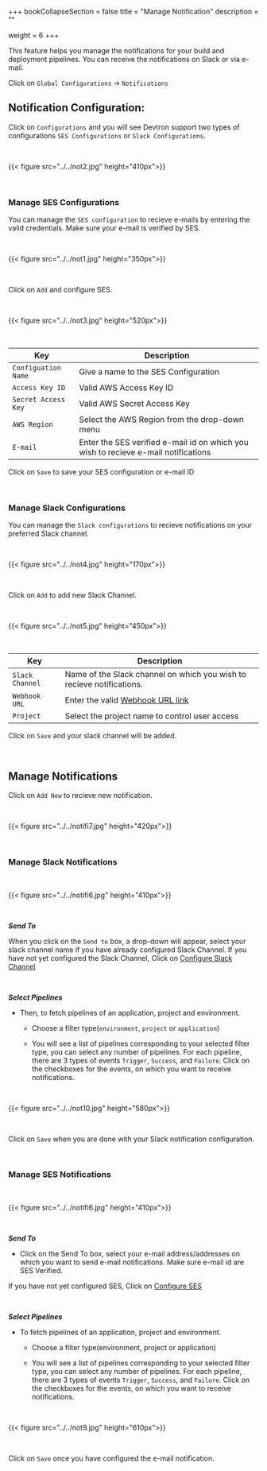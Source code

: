 +++
bookCollapseSection = false
title = "Manage Notification"
description = ""

weight = 6
+++


This feature helps you manage the notifications for your build and deployment pipelines. You can receive the notifications on Slack or via e-mail.

Click on `Global Configurations` -> `Notifications`

## Notification Configuration:

Click on `Configurations` and you will see Devtron support two types of configurations `SES Configurations` or `Slack Configurations`.

&nbsp;&nbsp;

{{< figure src="../../not2.jpg" height="410px">}}

&nbsp;&nbsp;

### **Manage SES Configurations**

You can manage the `SES configuration` to recieve e-mails by entering the valid credentials. Make sure your e-mail is verified by SES. 

&nbsp;&nbsp;

{{< figure src="../../not1.jpg" height="350px">}}

<br />

Click on `Add` and configure SES.

&nbsp;&nbsp;

{{< figure src="../../not3.jpg" height="520px">}}

&nbsp;&nbsp;

Key | Description
----|----
`Configuation Name` | Give a name to the SES Configuration 
`Access Key ID` | Valid AWS Access Key ID
`Secret Access Key` | Valid AWS Secret Access Key
`AWS Region` | Select the AWS Region from the drop-down menu 
`E-mail`     | Enter the SES verified e-mail id on which you wish to recieve e-mail notifications

Click on `Save` to save your SES configuration or e-mail ID

&nbsp;&nbsp;

### **Manage Slack Configurations**

You can manage the `Slack configurations` to recieve notifications on your preferred Slack channel.

&nbsp;&nbsp;

{{< figure src="../../not4.jpg" height="170px">}}


<br />

Click on `Add` to add new Slack Channel.

&nbsp;&nbsp;

{{< figure src="../../not5.jpg" height="450px">}}

&nbsp;&nbsp;

Key | Description
----|----
`Slack Channel` | Name of the Slack channel on which you wish to recieve notifications.
`Webhook URL` | Enter the valid [Webhook URL link](https://slack.com/intl/en-gb/help/articles/115005265063-Incoming-webhooks-for-Slack) 
`Project` | Select the project name to control user access

Click on `Save` and your slack channel will be added.

&nbsp;&nbsp;

## **Manage Notifications**

Click on `Add New` to recieve new notification.

&nbsp;&nbsp;

{{< figure src="../../notifi7.jpg" height="420px">}}

&nbsp;&nbsp;

### **Manage Slack Notifications**

&nbsp;&nbsp;

{{< figure src="../../notifi6.jpg" height="410px">}}

&nbsp;&nbsp;

***Send To***

When you click on the `Send to` box, a drop-down will appear, select your slack channel name if you have already configured Slack Channel. If you have not yet configured the Slack Channel, Click on [Configure Slack Channel](/global_configurations/manage_notification/#manage-slack-configurations)

<br />

***Select Pipelines***

* Then, to fetch pipelines of an application, project and environment.

   * Choose a filter type(`environment`, `project` or `application`)

   * You will see a list of pipelines corresponding to your selected filter type, you can select any number of pipelines. For each pipeline, there are 3 types of events `Trigger`, `Success`, and `Failure`. Click on the checkboxes for the events, on which you want to receive notifications. 

&nbsp;&nbsp;

{{< figure src="../../not10.jpg" height="580px">}}

<br />

Click on `Save` when you are done with your Slack notification configuration.

<br />

### **Manage SES Notifications**

&nbsp;&nbsp;

{{< figure src="../../notifi6.jpg" height="410px">}}

&nbsp;&nbsp;

***Send To***

* Click on the Send To box, select your e-mail address/addresses on which you want to send e-mail notifications. Make sure e-mail id are SES Verified.

If you have not yet configured SES, Click on [Configure SES](/global_configurations/manage_notification/#manage-ses-notifications)


<br />

***Select Pipelines***

* To fetch pipelines of an application, project and environment.

   * Choose a filter type(environment, project or application)

   * You will see a list of pipelines corresponding to your selected filter type, you can select any number of pipelines. For each pipeline, there are 3 types of events `Trigger`, `Success`, and `Failure`. Click on the checkboxes for the events, on which you want to receive notifications. 

&nbsp;&nbsp;

{{< figure src="../../not9.jpg" height="610px">}}

<br />

Click on `Save` once you have configured the e-mail notification.
